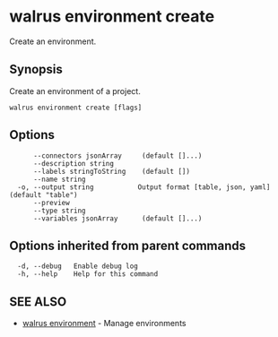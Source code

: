 # walrus environment create

Create an environment.

## Synopsis

Create an environment of a project.

```
walrus environment create [flags]
```

## Options

```
      --connectors jsonArray     (default []...)
      --description string      
      --labels stringToString    (default [])
      --name string             
  -o, --output string           Output format [table, json, yaml] (default "table")
      --preview                 
      --type string             
      --variables jsonArray      (default []...)
```

## Options inherited from parent commands

```
  -d, --debug   Enable debug log
  -h, --help    Help for this command
```

## SEE ALSO

* [walrus environment](walrus_environment)	 - Manage environments

